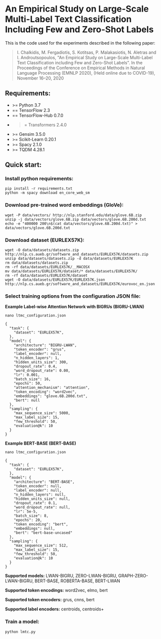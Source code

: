 # An Empirical Study on Large-Scale Multi-Label Text Classification Including Few and Zero-Shot Labels

This is the code used for the experiments described in the following paper:

> I. Chalkidis, M. Fergadiotis, S. Kotitsas, P. Malakasiotis, N. Aletras and I. Androutsopoulos, "An Empirical Study on Large-Scale Multi-Label Text Classification including Few and Zero-Shot Labels". In the Proceedings of the Conference on Empirical Methods in Natural Language Processing (EMNLP 2020), (Held online due to COVID-19), November 16–20, 2020


## Requirements:

* \>= Python 3.7
* == TensorFlow 2.3
* == TensorFlow-Hub 0.7.0
* >= Transformers 2.4.0
* \>= Gensim 3.5.0
* \>= Scikit-Learn 0.20.1
* \>= Spacy 2.1.0
* \>= TQDM 4.28.1

## Quick start:

### Install python requirements:

```
pip install -r requirements.txt
python -m spacy download en_core_web_sm
```

### Download pre-trained word embeddings (GloVe):

```
wget -P data/vectors/ http://nlp.stanford.edu/data/glove.6B.zip
unzip -j data/vectors/glove.6B.zip data/vectors/glove.6B.200d.txt
echo -e "400000 200\n$(cat data/vectors/glove.6B.200d.txt)" > data/vectors/glove.6B.200d.txt
```

### Download dataset (EURLEX57K):

```
wget -O data/datasets/datasets.zip http://nlp.cs.aueb.gr/software_and_datasets/EURLEX57K/datasets.zip
unzip data/datasets/datasets.zip -d data/datasets/EURLEX57K
rm data/datasets/datasets.zip
rm -rf data/datasets/EURLEX57K/__MACOSX
mv data/datasets/EURLEX57K/dataset/* data/datasets/EURLEX57K/
rm -rf data/datasets/EURLEX57K/dataset
wget -O data/datasets/EURLEX57K/EURLEX57K.json http://nlp.cs.aueb.gr/software_and_datasets/EURLEX57K/eurovoc_en.json
```

### Select training options from the configuration JSON file:

**Example Label-wise Attention Network with BIGRUs (BIGRU-LWAN)**

```
nano ltmc_configuration.json

{
  "task": {
    "dataset": "EURLEX57K",
  },
  "model": {
    "architecture": "BIGRU-LWAN",
    "token_encoder": "grus",
    "label_encoder": null,
    "n_hidden_layers": 1,
    "hidden_units_size": 300,
    "dropout_rate": 0.4,
    "word_dropout_rate": 0.00,
    "lr": 0.001,
    "batch_size": 16,
    "epochs": 50,
    "attention_mechanism": "attention",
    "token_encoding": "word2vec",
    "embeddings": "glove.6B.200d.txt",
    "bert": null
  },
  "sampling": {
    "max_sequence_size": 5000,
    "max_label_size": 15,
    "few_threshold": 50,
    "evaluation@k": 10
  }
}
```

**Example BERT-BASE (BERT-BASE)**

```
nano ltmc_configuration.json

{
  "task": {
    "dataset": "EURLEX57K",
  },
  "model": {
    "architecture": "BERT-BASE",
    "token_encoder": null,
    "label_encoder": null,
    "n_hidden_layers": null,
    "hidden_units_size": null,
    "dropout_rate": 0.1,
    "word_dropout_rate": null,
    "lr": 5e-5,
    "batch_size": 8,
    "epochs": 20,
    "token_encoding": "bert",
    "embeddings": null,
    "bert": "bert-base-uncased"
  },
  "sampling": {
    "max_sequence_size": 512,
    "max_label_size": 15,
    "few_threshold": 50,
    "evaluation@k": 10
  }
}
```


**Supported models:** LWAN-BIGRU, ZERO-LWAN-BIGRU, GRAPH-ZERO-LWAN-BIGRU, BERT-BASE, ROBERTA-BASE, BERT-LWAN

**Supported token encodings:** word2vec, elmo, bert 

**Supported token encoders:** grus, cnns, bert

**Supported label encoders:** centroids, centroids+

### Train a model:

```
python lmtc.py
```
